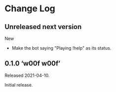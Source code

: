 # Change Log

## Unreleased next version

New

* Make the bot saying "Playing !help" as its status.

## 0.1.0 ‘w00f w00f’

Released 2021-04-10.

Initial release.